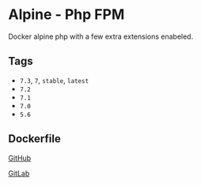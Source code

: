 # Alpine - Php FPM

Docker alpine php with a few extra extensions enabeled.

## Tags

* `7.3`, `7`, `stable`, `latest`
* `7.2`
* `7.1`
* `7.0`
* `5.6`

## Dockerfile

[GitHub](https://github.com/Johannestegner/docker-php-fpm/blob/master/Dockerfile)

[GitLab](https://gitlab.com/jitesoft/dockerfiles/php-fpm)